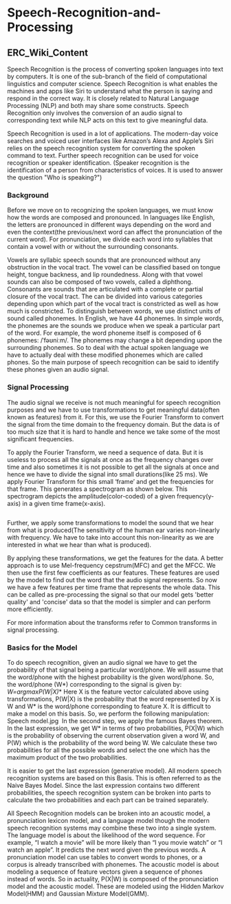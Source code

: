 # Speech-Recognition-and-Processing
## ERC_Wiki_Content
Speech Recognition is the process of converting spoken languages into text by computers. It is one of the sub-branch of the field of computational linguistics and computer science. Speech Recognition is what enables the machines and apps like Siri to understand what the person is saying and respond in the correct way. It is closely related to Natural Language Processing (NLP) and both may share some constructs. Speech Recognition only involves the conversion of an audio signal to corresponding text while NLP acts on this text to give meaningful data.

Speech Recognition is used in a lot of applications. The modern-day voice searches and voiced user interfaces like Amazon’s Alexa and Apple’s Siri relies on the speech recognition system for converting the spoken command to text. Further speech recognition can be used for voice recognition or speaker identification. 
(Speaker recognition is the identification of a person from characteristics of voices. It is used to answer the question "Who is speaking?")

### Background
Before we move on to recognizing the spoken languages, we must know how the words are composed and pronounced. In languages like English, the letters are pronounced in different ways depending on the word and even the context(the previous/next word can affect the pronunciation of the current word).
For pronunciation, we divide each word into syllables that contain a vowel with or without the surrounding consonants.

Vowels are syllabic speech sounds that are pronounced without any obstruction in the vocal tract. The vowel can be classified based on tongue height, tongue backness, and lip roundedness. Along with that vowel sounds can also be composed of two vowels, called a diphthong. Consonants are sounds that are articulated with a complete or partial closure of the vocal tract. The can be divided into various categories depending upon which part of the vocal tract is constricted as well as how much is constricted.
To distinguish between words, we use distinct units of sound called phonemes. In English, we have 44 phonemes. In simple words, the phonemes are the sounds we produce when we speak a particular part of the word. For example, the word phoneme itself is composed of 6 phonemes: /ˈfəʊniːm/.
The phonemes may change a bit depending upon the surrounding phonemes. So to deal with the actual spoken language we have to actually deal with these modified phonemes which are called phones. So the main purpose of speech recognition can be said to identify these phones given an audio signal. 

### Signal Processing
The audio signal we receive is not much meaningful for speech recognition purposes and we have to use transformations to get meaningful data(often known as features) from it. For this, we use the Fourier Transform to convert the signal from the time domain to the frequency domain. But the data is of too much size that it is hard to handle and hence we take some of the most significant frequencies.

To apply the Fourier Transform, we need a sequence of data. But it is useless to process all the signals at once as the frequency changes over time and also sometimes it is not possible to get all the signals at once and hence we have to divide the signal into small durations(like 25 ms). We apply Fourier Transform for this small ‘frame’ and get the frequencies for that frame. This generates a spectrogram as shown below. This spectrogram depicts the amplitude(color-coded) of a given frequency(y-axis) in a given time frame(x-axis). 

![]()

Further, we apply some transformations to model the sound that we hear from what is produced(The sensitivity of the human ear varies non-linearly with frequency. We have to take into account this non-linearity as we are interested in what we hear than what is produced).


By applying these transformations, we get the features for the data. A better approach is to use Mel-frequency cepstrum(MFC) and get the MFCC. We then use the first few coefficients as our features. These features are used by the model to find out the word that the audio signal represents. So now we have a few features per time frame that represents the whole data. This can be called as pre-processing the signal so that our model gets 'better quality' and 'concise' data so that the model is simpler and can perform more efficiently.

For more information about the transforms refer to Common transforms in signal processing. 

### Basics for the Model
To do speech recognition, given an audio signal we have to get the probability of that signal being a particular word/phone. We will assume that the word/phone with the highest probability is the given word/phone. So, the word/phone (W*) corresponding to the signal is given by: 
**W*=argmaxP(W|X)**
Here X is the feature vector calculated above using transformations, P(W|X) is the probability that the word represented by X is W and W* is the word/phone corresponding to feature X. It is difficult to make a model on this basis. So, we perform the following manipulation:
Speech model.jpg
![]()
In the second step, we apply the famous Bayes theorem. In the last expression, we get W* in terms of two probabilities, P(X|W) which is the probability of observing the current observation given a word W, and P(W) which is the probability of the word being W. We calculate these two probabilities for all the possible words and select the one which has the maximum product of the two probabilities. 

It is easier to get the last expression (generative model). All modern speech recognition systems are based on this Basis. This is often referred to as the Naive Bayes Model. Since the last expression contains two different probabilities, the speech recognition system can be broken into parts to calculate the two probabilities and each part can be trained separately.

All Speech Recognition models can be broken into an acoustic model, a pronunciation lexicon model, and a language model though the modern speech recognition systems may combine these two into a single system.
The language model is about the likelihood of the word sequence. For example, “I watch a movie” will be more likely than “I you movie watch” or “I watch an apple”. It predicts the next word given the previous words. A pronunciation model can use tables to convert words to phones, or a corpus is already transcribed with phonemes. The acoustic model is about modeling a sequence of feature vectors given a sequence of phones instead of words. So in actuality, P(X|W) is composed of the pronunciation model and the acoustic model. These are modeled using the Hidden Markov Model(HMM) and Gaussian Mixture Model(GMM). 




